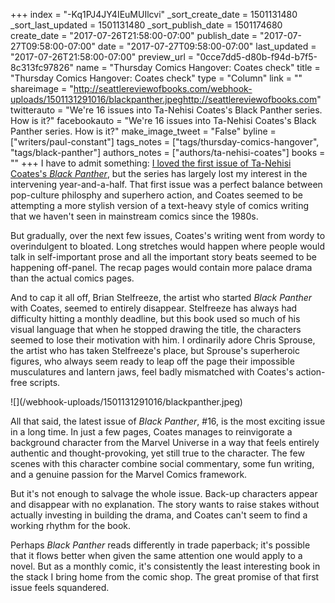 +++
index = "-Kq1PJ4JY4IEuMUIlcvi"
_sort_create_date = 1501131480
_sort_last_updated = 1501131480
_sort_publish_date = 1501174680
create_date = "2017-07-26T21:58:00-07:00"
publish_date = "2017-07-27T09:58:00-07:00"
date = "2017-07-27T09:58:00-07:00"
last_updated = "2017-07-26T21:58:00-07:00"
preview_url = "0cce7dd5-d80b-f94d-b7f5-8c313fc97826"
name = "Thursday Comics Hangover: Coates check"
title = "Thursday Comics Hangover: Coates check"
type = "Column"
link = ""
shareimage = "http://seattlereviewofbooks.com/webhook-uploads/1501131291016/blackpanther.jpeghttp://seattlereviewofbooks.com"
twitterauto = "We're 16 issues into Ta-Nehisi Coates's Black Panther series. How is it?"
facebookauto = "We're 16 issues into Ta-Nehisi Coates's Black Panther series. How is it?"
make_image_tweet = "False"
byline = ["writers/paul-constant"]
tags_notes = ["tags/thursday-comics-hangover", "tags/black-panther"]
authors_notes = ["authors/ta-nehisi-coates"]
books = ""
+++
I have to admit something: [I loved the first issue of Ta-Nehisi Coates's *Black Panther*](http://www.seattlereviewofbooks.com/notes/2016/04/07/thursday-comics-hangover-everybodys-talking-about-the-black-panther/), but the series has largely lost my interest in the intervening year-and-a-half. That first issue was a perfect balance between pop-culture philosphy and superhero action, and Coates seemed to be attempting a more stylish version of a text-heavy style of comics writing that we haven't seen in mainstream comics since the 1980s.

But gradually, over the next few issues, Coates's writing went from wordy to overindulgent to bloated. Long stretches would happen where people would talk in self-important prose and all the important story beats seemed to be happening off-panel. The recap pages would contain more palace drama than the actual comics pages.

And to cap it all off, Brian Stelfreeze, the artist who started *Black Panther* with Coates, seemed to entirely disappear. Stelfreeze has always had difficulty hitting a monthly deadline, but this book used so much of his visual language that when he stopped drawing the title, the characters seemed to lose their motivation with him. I ordinarily adore Chris Sprouse, the artist who has taken Stelfreeze's place, but Sprouse's superheroic figures, who always seem ready to leap off the page their impossible musculatures and lantern jaws, feel badly mismatched with Coates's action-free scripts.

<p class="image-left">![](/webhook-uploads/1501131291016/blackpanther.jpeg)</p>

All that said, the latest issue of *Black Panther*, #16, is the most exciting issue in a long time. In just a few pages, Coates manages to reinvigorate a background character from the Marvel Universe in a way that feels entirely authentic and thought-provoking, yet still true to the character. The few scenes with this character combine social commentary, some fun writing, and a genuine passion for the Marvel Comics framework.

But it's not enough to salvage the whole issue. Back-up characters appear and disappear with no explanation. The story wants to raise stakes without actually investing in building the drama, and Coates can't seem to find a working rhythm for the book. 

Perhaps *Black Panther* reads differently in trade paperback; it's possible that it flows better when given the same attention one would apply to a novel. But as a monthly comic, it's consistently the least interesting book in the stack I bring home from the comic shop. The great promise of that first issue feels squandered.
